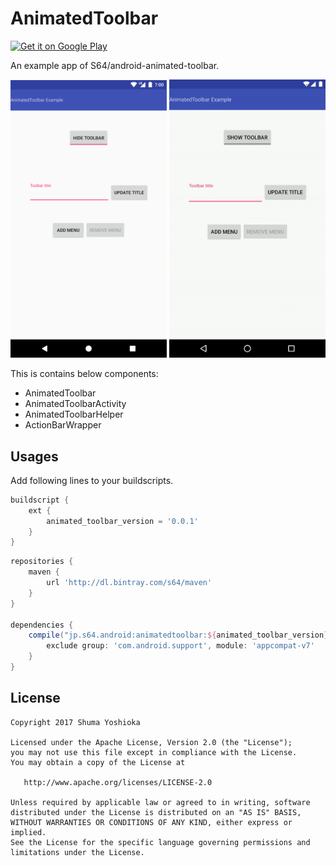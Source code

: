# AnimatedToolbar

<a href='https://play.google.com/store/apps/details?id=jp.s64.android.animatedtoolbar.example&pcampaignid=MKT-Other-global-all-co-prtnr-py-PartBadge-Mar2515-1'><img alt='Get it on Google Play' src='https://play.google.com/intl/en_us/badges/images/generic/en_badge_web_generic.png' height="60" /></a>

An example app of S64/android-animated-toolbar.

<img src="assets/screenshot_1.png" width="250" /> <img src="assets/device-2017-07-30-003837.gif" width="250" />

This is contains below components:

- AnimatedToolbar
- AnimatedToolbarActivity
- AnimatedToolbarHelper
- ActionBarWrapper

## Usages

Add following lines to your buildscripts.

```groovy
buildscript {
    ext {
        animated_toolbar_version = '0.0.1'
    }
}
```

```groovy
repositories {
    maven {
        url 'http://dl.bintray.com/s64/maven'
    }
}

dependencies {
    compile("jp.s64.android:animatedtoolbar:${animated_toolbar_version}") {
        exclude group: 'com.android.support', module: 'appcompat-v7'
    }
}
```

## License

```
Copyright 2017 Shuma Yoshioka

Licensed under the Apache License, Version 2.0 (the "License");
you may not use this file except in compliance with the License.
You may obtain a copy of the License at

   http://www.apache.org/licenses/LICENSE-2.0

Unless required by applicable law or agreed to in writing, software
distributed under the License is distributed on an "AS IS" BASIS,
WITHOUT WARRANTIES OR CONDITIONS OF ANY KIND, either express or implied.
See the License for the specific language governing permissions and
limitations under the License.
```
